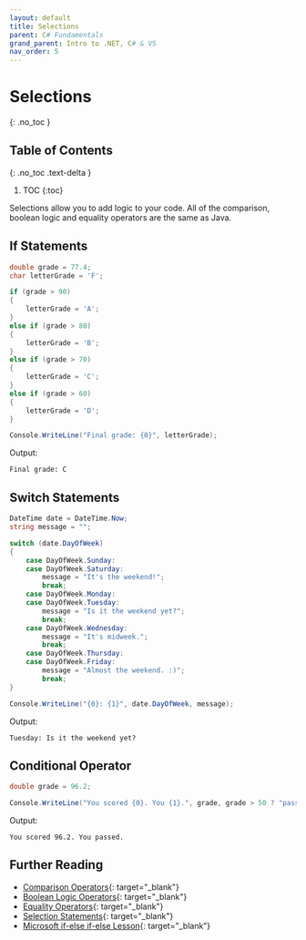 ```yaml
---
layout: default
title: Selections
parent: C# Fundamentals
grand_parent: Intro to .NET, C# & VS
nav_order: 5
---
```


# Selections
{: .no_toc }

## Table of Contents
{: .no_toc .text-delta }

1. TOC
{:toc}

Selections allow you to add logic to your code. All of the comparison, boolean logic and equality operators are the same as Java.

## If Statements

```csharp
double grade = 77.4;
char letterGrade = 'F';

if (grade > 90)
{
    letterGrade = 'A';
}
else if (grade > 80)
{
    letterGrade = 'B';
}
else if (grade > 70)
{
    letterGrade = 'C';
}
else if (grade > 60)
{
    letterGrade = 'D';
}            

Console.WriteLine("Final grade: {0}", letterGrade);
```

Output:

```text
Final grade: C
```

## Switch Statements

```csharp
DateTime date = DateTime.Now;
string message = "";

switch (date.DayOfWeek)
{
    case DayOfWeek.Sunday:
    case DayOfWeek.Saturday:
        message = "It's the weekend!";
        break;
    case DayOfWeek.Monday:
    case DayOfWeek.Tuesday:
        message = "Is it the weekend yet?";
        break;
    case DayOfWeek.Wednesday:
        message = "It's midweek.";
        break;
    case DayOfWeek.Thursday:
    case DayOfWeek.Friday:
        message = "Almost the weekend. :)";
        break;
}

Console.WriteLine("{0}: {1}", date.DayOfWeek, message);
```

Output:

```text
Tuesday: Is it the weekend yet?
```

## Conditional Operator

```csharp
double grade = 96.2;

Console.WriteLine("You scored {0}. You {1}.", grade, grade > 50 ? "passed" : "failed");
```

Output:

```text
You scored 96.2. You passed.
```

## Further Reading

- [Comparison Operators](https://docs.microsoft.com/en-us/dotnet/csharp/language-reference/operators/comparison-operators){: target="_blank"}
- [Boolean Logic Operators](https://docs.microsoft.com/en-us/dotnet/csharp/language-reference/operators/boolean-logical-operators){: target="_blank"}
- [Equality Operators](https://docs.microsoft.com/en-us/dotnet/csharp/language-reference/operators/equality-operators){: target="_blank"}
- [Selection Statements](https://docs.microsoft.com/en-us/dotnet/csharp/language-reference/statements/selection-statements){: target="_blank"}
- [Microsoft if-else if-else Lesson](https://docs.microsoft.com/en-us/learn/modules/csharp-if-elseif-else/){: target="_blank"}